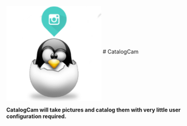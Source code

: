 <img src="images/CatalogCamIcon.png" alt="Smiley face" width="250" height="250" align="middle"> # CatalogCam

**CatalogCam will take pictures and catalog them with very little user configuration required.**


